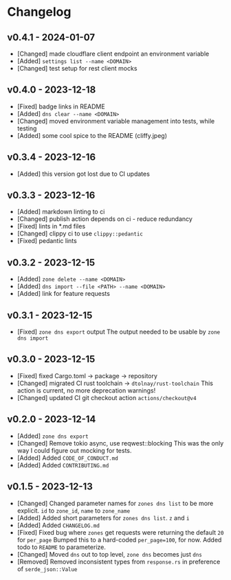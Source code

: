# Changelog

## v0.4.1 - 2024-01-07

- [Changed] made cloudflare client endpoint an environment variable
- [Added] `settings list --name <DOMAIN>`
- [Changed] test setup for rest client mocks

## v0.4.0 - 2023-12-18

- [Fixed] badge links in README
- [Added] `dns clear --name <DOMAIN>`
- [Changed] moved environment variable management into tests, while testing
- [Added] some cool spice to the README (cliffy.jpeg)

## v0.3.4 - 2023-12-16

- [Added] this version got lost due to CI updates

## v0.3.3 - 2023-12-16

- [Added] markdown linting to ci
- [Changed] publish action depends on ci - reduce redundancy
- [Fixed] lints in *.md files
- [Changed] clippy ci to use `clippy::pedantic`
- [Fixed] pedantic lints

## v0.3.2 - 2023-12-15

- [Added] `zone delete --name <DOMAIN>`
- [Added] `dns import --file <PATH> --name <DOMAIN>`
- [Added] link for feature requests

## v0.3.1 - 2023-12-15

- [Fixed] `zone dns export` output
  The output needed to be usable by `zone dns import`

## v0.3.0 - 2023-12-15

- [Fixed] fixed Cargo.toml -> package -> repository
- [Changed] migrated CI rust toolchain -> `dtolnay/rust-toolchain`
  This action is current, no more deprecation warnings!
- [Changed] updated CI git checkout action `actions/checkout@v4`

## v0.2.0 - 2023-12-14

- [Added] `zone dns export`
- [Changed] Remove tokio async, use reqwest::blocking
  This was the only way I could figure out mocking for tests.
- [Added] Added `CODE_OF_CONDUCT.md`
- [Added] Added `CONTRIBUTING.md`

## v0.1.5 - 2023-12-13

- [Changed] Changed parameter names for `zones dns list` to be more explicit. `id` to `zone_id`, `name` to `zone_name`
- [Added] Added short parameters for `zones dns list`. `z` and `i`
- [Added] Added `CHANGELOG.md`
- [Fixed] Fixed bug where `zones` get requests were returning the default `20` for `per_page`
  Bumped this to a hard-coded `per_page=100`, for now. Added todo to `README` to parameterize.
- [Changed] Moved `dns` out to top level, `zone dns` becomes just `dns`
- [Removed] Removed inconsistent types from `response.rs` in preference of `serde_json::Value`
